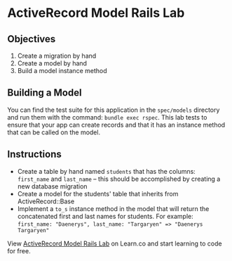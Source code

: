 # ActiveRecord Model Rails Lab

## Objectives

1. Create a migration by hand
2. Create a model by hand
3. Build a model instance method

## Building a Model

You can find the test suite for this application in the ```spec/models``` directory and run them with the command: ```bundle exec rspec```. This lab tests to ensure that your app can create records and that it has an instance method that can be called on the model.

## Instructions

* Create a table by hand named ```students``` that has the columns: ```first_name``` and ```last_name``` – this should be accomplished by creating a new database migration
* Create a model for the students' table that inherits from ActiveRecord::Base
* Implement a ```to_s``` instance method in the model that will return the concatenated first and last names for students. For example: ```first_name: "Daenerys", last_name: "Targaryen" => "Daenerys Targaryen"```


<p data-visibility='hidden'>View <a href='https://learn.co/lessons/rails-activerecord-model-rails-lab' title='ActiveRecord Model Rails Lab'>ActiveRecord Model Rails Lab</a> on Learn.co and start learning to code for free.</p>


